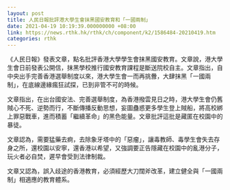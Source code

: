 ```yaml
---
layout: post
title: 人民日報批評港大學生會抹黑國安教育和「一國兩制」
date: 2021-04-19 10:19:39.000000000 +08:00
link: https://news.rthk.hk/rthk/ch/component/k2/1586484-20210419.htm
categories: rthk
---
```


《人民日報》發表文章，點名批評香港大學學生會抹黑國安教育。文章說，港大學生會日前發表公開信，抹黑學校推行國安教育課程是斷送院校自主。文章指出，自中央出手完善香港選舉制度以來，港大學生會一而再挑釁，大肆抹黑「一國兩制」，在底線邊緣瘋狂試探，已到非管不可的時候。

文章指出，在出台國安法、完善選舉制度，為香港撥雲見日之時，港大學生會仍舊賊心不死、逆勢而行，不斷傳播反動思想，妄圖蠱惑更多學生登上賊船，將高校綁上罪惡戰車，進而積蓄「繼續革命」的黑色能量。文章批評這批是藏匿在校園中的暴徒。

文章認為，需要猛藥去痾，去除象牙塔中的「惡瘤」，讓毒教師、毒學生會失去存身之所，還校園以安寧，還香港以希望，又強調要正告隱藏在校園中的亂港分子，玩火者必自焚，遲早會受到法律制裁。

文章又認為，誤入歧途的香港教育，必須經歷大刀闊斧改革，建立健全與「一國兩制」相適應的教育體系。
